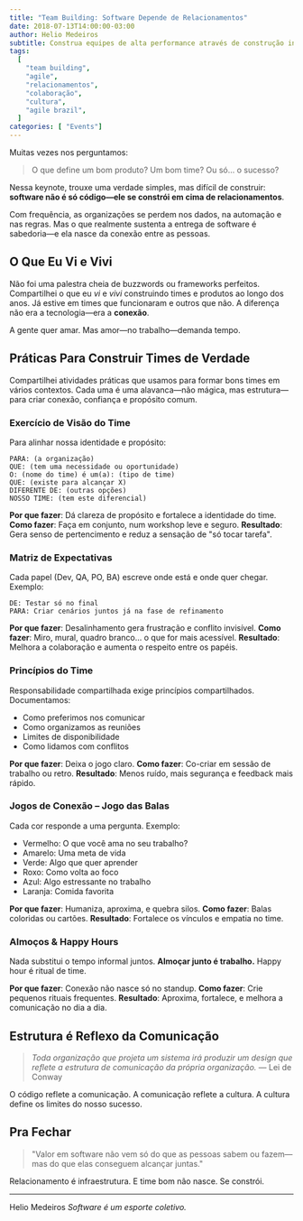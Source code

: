 ```yaml
---
title: "Team Building: Software Depende de Relacionamentos"
date: 2018-07-13T14:00:00-03:00
author: Helio Medeiros
subtitle: Construa equipes de alta performance através de construção intencional de relacionamentos—atividades práticas para visão de equipe, alinhamento de expectativas e conexão que transformam colaboração e confiança
tags:
  [
    "team building",
    "agile",
    "relacionamentos",
    "colaboração",
    "cultura",
    "agile brazil",
  ]
categories: [ "Events"]
---
```


Muitas vezes nos perguntamos:

> O que define um bom produto?
> Um bom time?
> Ou só... o sucesso?

Nessa keynote, trouxe uma verdade simples, mas difícil de construir: **software não é só código—ele se constrói em cima de relacionamentos**.

Com frequência, as organizações se perdem nos dados, na automação e nas regras. Mas o que realmente sustenta a entrega de software é sabedoria—e ela nasce da conexão entre as pessoas.

## O Que Eu Vi e Vivi

Não foi uma palestra cheia de buzzwords ou frameworks perfeitos. Compartilhei o que eu _vi_ e _vivi_ construindo times e produtos ao longo dos anos. Já estive em times que funcionaram e outros que não. A diferença não era a tecnologia—era a **conexão**.

A gente quer amar. Mas amor—no trabalho—demanda tempo.

## Práticas Para Construir Times de Verdade

Compartilhei atividades práticas que usamos para formar bons times em vários contextos. Cada uma é uma alavanca—não mágica, mas estrutura—para criar conexão, confiança e propósito comum.

### Exercício de Visão do Time

Para alinhar nossa identidade e propósito:

```
PARA: (a organização)
QUE: (tem uma necessidade ou oportunidade)
O: (nome do time) é um(a): (tipo de time)
QUE: (existe para alcançar X)
DIFERENTE DE: (outras opções)
NOSSO TIME: (tem este diferencial)
```

**Por que fazer**: Dá clareza de propósito e fortalece a identidade do time.
**Como fazer**: Faça em conjunto, num workshop leve e seguro.
**Resultado**: Gera senso de pertencimento e reduz a sensação de "só tocar tarefa".

### Matriz de Expectativas

Cada papel (Dev, QA, PO, BA) escreve onde está e onde quer chegar. Exemplo:

```
DE: Testar só no final
PARA: Criar cenários juntos já na fase de refinamento
```

**Por que fazer**: Desalinhamento gera frustração e conflito invisível.
**Como fazer**: Miro, mural, quadro branco... o que for mais acessível.
**Resultado**: Melhora a colaboração e aumenta o respeito entre os papéis.

### Princípios do Time

Responsabilidade compartilhada exige princípios compartilhados. Documentamos:

- Como preferimos nos comunicar
- Como organizamos as reuniões
- Limites de disponibilidade
- Como lidamos com conflitos

**Por que fazer**: Deixa o jogo claro.
**Como fazer**: Co-criar em sessão de trabalho ou retro.
**Resultado**: Menos ruído, mais segurança e feedback mais rápido.

### Jogos de Conexão – Jogo das Balas

Cada cor responde a uma pergunta. Exemplo:

- Vermelho: O que você ama no seu trabalho?
- Amarelo: Uma meta de vida
- Verde: Algo que quer aprender
- Roxo: Como volta ao foco
- Azul: Algo estressante no trabalho
- Laranja: Comida favorita

**Por que fazer**: Humaniza, aproxima, e quebra silos.
**Como fazer**: Balas coloridas ou cartões.
**Resultado**: Fortalece os vínculos e empatia no time.

### Almoços & Happy Hours

Nada substitui o tempo informal juntos.
**Almoçar junto é trabalho.** Happy hour é ritual de time.

**Por que fazer**: Conexão não nasce só no standup.
**Como fazer**: Crie pequenos rituais frequentes.
**Resultado**: Aproxima, fortalece, e melhora a comunicação no dia a dia.

## Estrutura é Reflexo da Comunicação

> _Toda organização que projeta um sistema irá produzir um design que reflete a estrutura de comunicação da própria organização._ — Lei de Conway

O código reflete a comunicação. A comunicação reflete a cultura. A cultura define os limites do nosso sucesso.

## Pra Fechar

> "Valor em software não vem só do que as pessoas sabem ou fazem—mas do que elas conseguem alcançar juntas."

Relacionamento é infraestrutura.
E time bom não nasce. Se constrói.

---

Helio Medeiros
_Software é um esporte coletivo._
